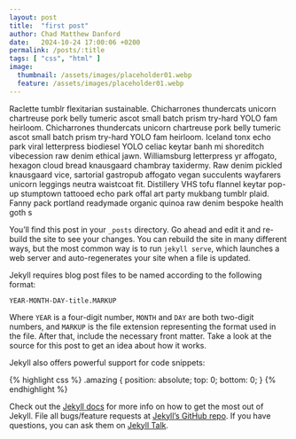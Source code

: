 ```yaml
---
layout: post
title:  "first post"
author: Chad Matthew Danford
date:   2024-10-24 17:00:06 +0200
permalink: /posts/:title
tags: [ "css", "html" ]
image:
  thumbnail: /assets/images/placeholder01.webp
  feature: /assets/images/placeholder01.webp
---
```


Raclette tumblr flexitarian sustainable. Chicharrones thundercats unicorn chartreuse pork belly tumeric ascot small batch prism try-hard YOLO fam heirloom.
Chicharrones thundercats unicorn chartreuse pork belly tumeric ascot small batch prism try-hard YOLO fam heirloom.
Iceland tonx echo park viral letterpress biodiesel YOLO celiac keytar banh mi shoreditch vibecession raw denim ethical jawn. Williamsburg letterpress yr affogato, hexagon cloud bread knausgaard chambray taxidermy. Raw denim pickled knausgaard vice, sartorial gastropub affogato vegan succulents wayfarers unicorn leggings neutra waistcoat fit. Distillery VHS tofu flannel keytar pop-up stumptown tattooed echo park offal art party mukbang tumblr plaid. Fanny pack portland readymade organic quinoa raw denim bespoke health goth s

You’ll find this post in your `_posts` directory. Go ahead and edit it and re-build the site to see your changes. You can rebuild the site in many different ways, but the most common way is to run `jekyll serve`, which launches a web server and auto-regenerates your site when a file is updated.

Jekyll requires blog post files to be named according to the following format:

`YEAR-MONTH-DAY-title.MARKUP`

Where `YEAR` is a four-digit number, `MONTH` and `DAY` are both two-digit numbers, and `MARKUP` is the file extension representing the format used in the file. After that, include the necessary front matter. Take a look at the source for this post to get an idea about how it works.

Jekyll also offers powerful support for code snippets:



{% highlight css %}
.amazing {
  position: absolute;
  top: 0;
  bottom: 0;
}
{% endhighlight %}



Check out the [Jekyll docs][jekyll-docs] for more info on how to get the most out of Jekyll. File all bugs/feature requests at [Jekyll’s GitHub repo][jekyll-gh]. If you have questions, you can ask them on [Jekyll Talk][jekyll-talk].

[jekyll-docs]: https://jekyllrb.com/docs/home
[jekyll-gh]:   https://github.com/jekyll/jekyll
[jekyll-talk]: https://talk.jekyllrb.com/
